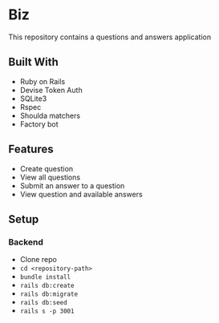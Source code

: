 # Biz
This repository contains a questions and answers application

## Built With
* Ruby on Rails
* Devise Token Auth
* SQLite3
* Rspec
* Shoulda matchers
* Factory bot

## Features
* Create question
* View all questions
* Submit an answer to a question
* View question and available answers

## Setup
### Backend
* Clone repo
* `cd <repository-path>`
* `bundle install`
* `rails db:create`
* `rails db:migrate`
* `rails db:seed`
* `rails s -p 3001`
